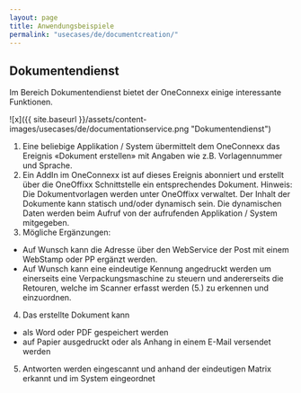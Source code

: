 ```yaml
---
layout: page
title: Anwendungsbeispiele
permalink: "usecases/de/documentcreation/"
---
```


## Dokumentendienst 

Im Bereich Dokumentendienst bietet der OneConnexx einige interessante Funktionen.

![x]({{ site.baseurl }}/assets/content-images/usecases/de/documentationservice.png "Dokumentendienst")



1. Eine beliebige Applikation / System übermittelt dem OneConnexx das Ereignis «Dokument erstellen» mit Angaben wie z.B. Vorlagennummer und Sprache.
2. Ein AddIn im OneConnexx ist auf dieses Ereignis abonniert und erstellt über die OneOffixx Schnittstelle ein entsprechendes Dokument. Hinweis: Die Dokumentvorlagen werden unter OneOffixx verwaltet. Der Inhalt der Dokumente kann statisch und/oder dynamisch sein. Die dynamischen Daten werden beim Aufruf von der aufrufenden Applikation / System mitgegeben.
3. Mögliche Ergänzungen:
  * Auf Wunsch kann die Adresse über den WebService der Post mit einem WebStamp oder PP ergänzt werden. 
  * Auf Wunsch kann eine eindeutige Kennung angedruckt werden um einerseits eine Verpackungsmaschine zu steuern und andererseits die Retouren, welche im Scanner erfasst werden (5.) zu erkennen und einzuordnen.
4. Das erstellte Dokument kann
  * als Word oder PDF gespeichert werden
  * auf Papier ausgedruckt oder als Anhang in einem E-Mail versendet werden
5. Antworten werden eingescannt und anhand der eindeutigen Matrix erkannt und im System eingeordnet


